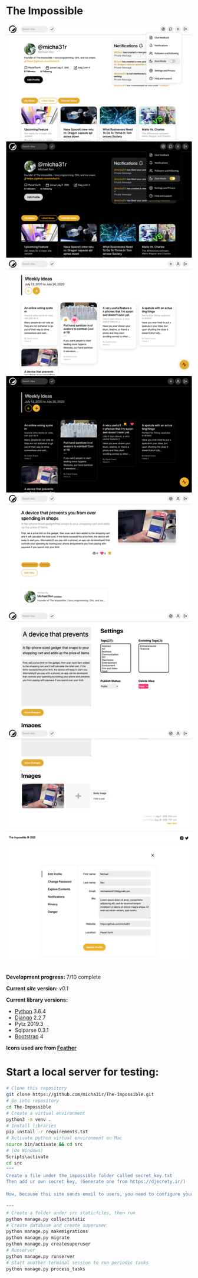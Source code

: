 # The Impossible

![Dashboard Light](preview_imgs/dashboard_light.png)
![Dashboard Dark](preview_imgs/dashboard_dark.png)
![Explore Section Light](preview_imgs/explore_light.png)
![Explore Section Dark](preview_imgs/explore_dark.png)
![Detail Section](preview_imgs/detail.png)
![Idea Editor 1](preview_imgs/edit_idea1.png)
![Idea Editor 2](preview_imgs/edit_idea2.png)
![Edit Profile](preview_imgs/edit_profile.png)

##
__Development progress:__ 7/10 complete

__Current *site* version:__ *v0.1*

__Current library versions:__
  * [Python](https://www.python.org/) 3.6.4
  * [Django](https://www.djangoproject.com/) 2.2.7
  * Pytz 2019.3
  * Sqlparse 0.3.1
  * [Bootstrap](https://getbootstrap.com/) 4

__Icons used are from [Feather](https://feathericons.com/)__

# Start a local server for testing:
```bash
# Clone this repository
git clone https://github.com/micha31r/The-Impossible.git
# Go into repository
cd The-Impossible
# Create a virtual environment
python3 -m venv .
# Install libraries
pip install -r requirements.txt
# Activate python virtual environment on Mac
source bin/activate && cd src
# (On Windows)
Scripts\activate
cd src
""" 
Create a file under the_impossible folder called secret_key.txt
Then add ur own secret key, (Generate one from https://djecrety.ir/)

Now, because thsi site sends email to users, you need to configure your own email address in settings.py and create a file under the_impossible folder called email_password.txt which contains your email password

"""
# Create a folder under src staticfiles, then run
python manage.py collectstatic
# Create database and create superuser
python manage.py makemigrations
python manage.py migrate
python manage.py createsuperuser
# Runserver
python manage.py runserver
# Start another terminal session to run periodic tasks
python manage.py process_tasks
```
